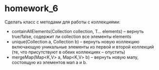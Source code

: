 # homework_6
Сделать класс с методами для работы с коллекциями:
 - containAllElements(Collection<T> collection, T… elements) – вернуть true/false, содержит ли collection все элементы elements
 - unique(Collection<T> a, Collection<T> b) – вернуть новую коллекцию включающую уникальные элементы из первой и второй коллекций (те, что присутствуют в обеих коллекциях – опустить)
 - mergeMap(Map<K,V> a, Map<K,V> b) – вернуть новую мапу, состоящую из элементов мап a и b. 

